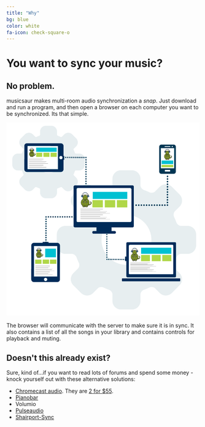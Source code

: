 ```yaml
---
title: "Why"
bg: blue
color: white
fa-icon: check-square-o
---
```


# You want to sync your music?

##  No problem.

musicsaur makes multi-room audio synchronization a *snap*. Just download and run a program, and then open a browser on each computer you want to be synchronized. Its that simple.

<img src="/img/main.png">

The browser will communicate with the server to make sure it is in sync. It also contains a list of all the songs in your library and contains controls for playback and muting.

## Doesn't this already exist?

Sure, kind of...if you want to read lots of forums and spend some money - knock yourself out with these alternative solutions:

- [Chromecast audio](http://www.androidcentral.com/chromecast-audio-can-now-play-same-song-every-room). They are [2 for $55](https://store.google.com/product/chromecast_audio).
- [Pianobar](https://volumio.org/)
- Volumio
- [Pulseaudio](http://www.danplanet.com/blog/2014/11/26/multi-room-audio-with-multicast-rtp/)
- [Shairport-Sync](https://github.com/mikebrady/shairport-sync)
